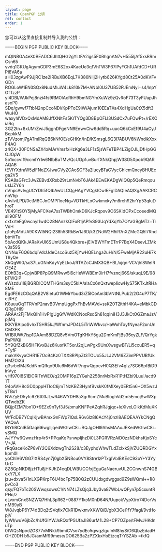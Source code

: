 ```yaml
---
layout: page
title: OpenPGP 公钥
ref: contact
order: 1
---
```


您可以从这里直接复制并导入我的公钥：

-----BEGIN PGP PUBLIC KEY BLOCK-----

mQINBGA4eX0BEADC6JhtQHG2gYLtFA2igs5F0BhgnAN7vH555IjAf5xsBRmCsn65
yvdq1GKUgAgymGDP3mE6S2ox4KaeUe3qfVhTW3F67lPyFCh1UAfdCD+URPi8VA6a
aH03zgAwF9JjRC1ze2IRBuXB6EqL7K380NIij2Hytb626KYgd8Ct25A0dKVFvGDn
ROGLoW1EN0SQx8NudMluW4Lk810k7M+ANbI0U37UB52PJEmNyi+s4/lnpYOfTzzP
yl4DBI/WJkPej8nzi4fs9RMOlAcRhH9bmNGYmXuWz9zQvRoF73T3yFUupJhasoP0
SDq/gwwf7TtbN2npCcoNDl/KpPToE9iW/Ajum10EEaTXa4XdHgUa0tX5dft3WuHO
waxyhlVDxQxMdAM8JffXNltFs5KrTYQg3D8BpOFLl3USdCx7uFOwPt+/rEXOiaRq
3GZ2tn+8xUMrZwiJ5ggnDFgeNN9EnwvCiw6dd5Rq+uuoQ6kCxEf9U4aCyJBepkkM
z1VVzomj7gATmlRqQB6kNfOE/eGHKn/InD/KSmsgL6Q3I7ABUV6NWndikXxxF4AO
z4OX+30FCNSaZX4xMArVmsfxHzKg6a3LF1z5jsWFeTBP4LZigOJLjDfHpGGOJOpW
5o1occvIf9ccmlYrIw6NIbBuTMv/QcUOp1uvBurfXNkQhpjW38O5Xpob9QARAQAB
tEVIYXdraW5zIFNoZXJwaGVyZCAoSGF3a2lucyBTaGVycGhlcmQncyBHUEcga2V5
KSA8aGFrc3JwZEBvdXRsb29rLmNvbT6JAk4EEwEKADgWIQQp5QeRmqouusIJZY6n
nVhpcAvIvgUCYDh5fQIbAwULCQgHAgYVCgkICwIEFgIDAQIeAQIXgAAKCRCnnVhp
cAvIviLPD/0ctM8CJnOMPl1oeNg+VDTkHLoCwkmxky7m8rch92hrYp53qIuDhroT
VE491tSOY5jMyAFCXeA7ssTWBhOmkD6KJcRqpov9O6SKidOPxCcoeedMQsii9OFM
cxfxrteFg0wcnyl1w4O28NAnzkQIFoR1jAPfvS93UqYdXqYb7OYaGBgMTz+TrVdH
g1oFpMdUA90KWl5NQl238h53RkBw1J6D/k3ZNdW2H5iR7nXZMcGQ5l7RndbtmVTu
5bAcdQKkJARaXvUl6SUmUS8u4Qkbre+jEIVBWYFmETrrP7BqX4DsevLZMkv3a59S
QNNu/F6Q6bdqiVdcUdeCscoSuz5KjYwHQELnga2uH/N/5FweMjAR22uHi7kT6yQe
XkQgWI0/scS7LuGNnKdyVyELkoJ/RTAZoCJMX3QB+BL/xjqnrVCVjhl8WeIROE4Z
EOhB3q+CpjwBP8PpQ9MRww5l6cHeWWBEm0irH7fvzncj66S/skuqL9E/98bTWQIP
eWszdu1I8jBGRDICQMTHGm3syC5kIA/alaCx6nQxtwepIiowHyS75KTxJtRHa8ME
EgdFE6zCGqQAB2V8ietuO1WMrYbud3rZ5lCoAm3bVNtNLPub2/2G4uP7TK/ejRHZ
K8uuuOqTTRVnP2navB0VmpUggPxFhBvMAVd+ssK20T2ithH4KA+eMbkCDQRgOHl9
ARAAr2FjFMxQIh1HvPIgUgGfVWdKCNoxRsdSh81qqlniH3J3JkCtOGZmaJzVpjMq
IKKYBAlpoSvhxT5HR5kJ/WfnmJPD4L5iTnWWkvc/HaWohTxyfNyeaF2onUnCMXFK
W1BIUWt7isp1DAAm88DZQ8v5VmOTgKHkY5gu2DmKmPjBs36cyZLF/QrYgkPaPWQi
5Y9QfZkBG5HFKvxBJz6KuofKT5orJ2qjLwPgx9UmXwsgwBT/Li5ccuER5+q+TyfF
makVKvyaCHR1E7Oo94Kz0TXX8RPIpZt3TOUo55JLJ2VM6ZZimPPVUBfUkHMZOiXd
g3srbelMJKddNmQRqo9Ulu6M6dWf7ngwQgpcvH0Q3Efv4gIz7SG66pfBiD9inVyz
vHf970l8S1ElORlTnWEO/q2OMP16pZYGah2258nrMxRxR1PtHZbi9LuuI/acd91T
94oAVH8cGD0pppHTloC6jmTNzKBZ3HynfBvskK0fMlXey0ERt5n6+OX5wzJyTBo1
NViZyED5yfc6Z6t03JLwR46WYDH8aXgr9cmZMuBloghVd2m5EmojSwWXpQTwdbZK
BQjp1ZM7ibn1O+9EZx9nTyf3J5/pmuKNFPeAZqhRJgjqc+leXIvxLOikKdMuXKUV
WfFdDB7YCqIKjwBAmxGnFWp7lQsLR6v6lz8l6AcY4j0nzI8AEQEAAYkCNgQYAQoA
IBYhBCnlB5Gaqi66wglljqedWGlwC8i+BQJgOHl9AhsMAAoJEKedWGlwC8i+sSMQ
AJYYw6QwnzHrp4r5+PPqaKqPsnwpIjhzDi0L3PGRVRzAiD0zzNDkhsKjoSYcV+JA
rRqGaceKoZP8viY2Q6XdzwgTn2S28/c3EyphqWhwTLdZcIxkSjVZUQRDGYxkpm0I
yoChlV6VGG7IXRS4yn7j0gbX5NBou0VY8Stre1zPTxgIVbIBKEsC93oY+Y3YyUrC
8Z8GpNKD8jzHTu8jHKJhZ4cqDLWBUCCfxjEguGaNaeruvUL2CCnwnS74GBexY7LX
jzu+dxva5/1nLXGPKrpF6U4bcFp75B0Q2zCUUdxgdwggsd9Z9sWQml++1i8pvCo3
qsy/FQ7oTc20SWwqsowsC1/NN74LZsQjq3Jby3va87WbLwQFyn7p5cxuntRPHo/z
cLvxmCnxSNZWQ7HhL3pR62+0887Y1koM0nD64N/UupokVypX/rx74DorVsnMB9yB
W8JvqbP6Y74dBDq2tSVqfix7CkR1DwkmvXKWQ/D/gbX3Cei1fY7fagI/9vtHopjV
IyWI/wuV6jbZc/hUfGlYWJsRQxfPGUfaJI86urM1L28+CP7OZpe/tFMvJHKdnuTp
0tWQsNpodZGS77xMNkk9bmiCVso7ydEo5qwqzIguInM8hySiO6QbzEdadHOHZ0DH
b5JG/amMf99mese/DO625Ba2zPZXkxHoEtzcqTrYSZAb
=tkfQ

-----END PGP PUBLIC KEY BLOCK-----
